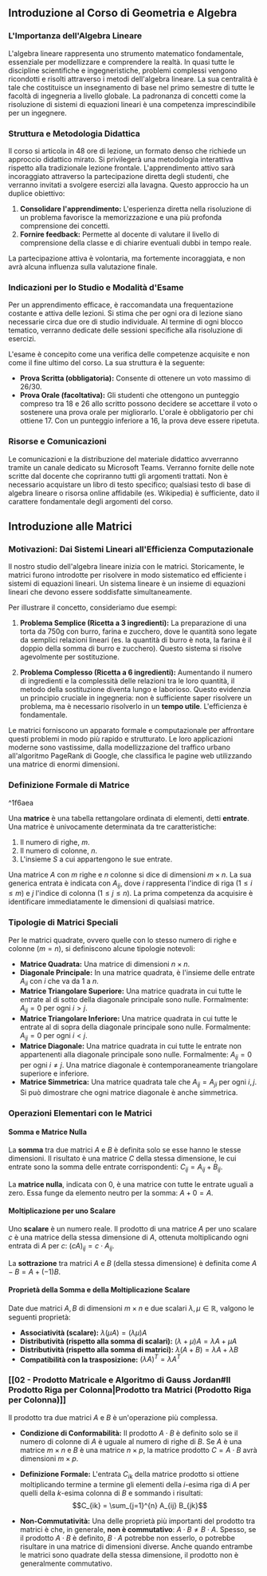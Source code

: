 ## Introduzione al Corso di Geometria e Algebra

### L'Importanza dell'Algebra Lineare
L'algebra lineare rappresenta uno strumento matematico fondamentale, essenziale per modellizzare e comprendere la realtà. In quasi tutte le discipline scientifiche e ingegneristiche, problemi complessi vengono ricondotti e risolti attraverso i metodi dell'algebra lineare. La sua centralità è tale che costituisce un insegnamento di base nel primo semestre di tutte le facoltà di ingegneria a livello globale. La padronanza di concetti come la risoluzione di sistemi di equazioni lineari è una competenza imprescindibile per un ingegnere.

### Struttura e Metodologia Didattica
Il corso si articola in 48 ore di lezione, un formato denso che richiede un approccio didattico mirato. Si privilegerà una metodologia interattiva rispetto alla tradizionale lezione frontale. L'apprendimento attivo sarà incoraggiato attraverso la partecipazione diretta degli studenti, che verranno invitati a svolgere esercizi alla lavagna. Questo approccio ha un duplice obiettivo:
1.  **Consolidare l'apprendimento:** L'esperienza diretta nella risoluzione di un problema favorisce la memorizzazione e una più profonda comprensione dei concetti.
2.  **Fornire feedback:** Permette al docente di valutare il livello di comprensione della classe e di chiarire eventuali dubbi in tempo reale.

La partecipazione attiva è volontaria, ma fortemente incoraggiata, e non avrà alcuna influenza sulla valutazione finale.

### Indicazioni per lo Studio e Modalità d'Esame
Per un apprendimento efficace, è raccomandata una frequentazione costante e attiva delle lezioni. Si stima che per ogni ora di lezione siano necessarie circa due ore di studio individuale. Al termine di ogni blocco tematico, verranno dedicate delle sessioni specifiche alla risoluzione di esercizi.

L'esame è concepito come una verifica delle competenze acquisite e non come il fine ultimo del corso. La sua struttura è la seguente:
- **Prova Scritta (obbligatoria):** Consente di ottenere un voto massimo di 26/30.
- **Prova Orale (facoltativa):** Gli studenti che ottengono un punteggio compreso tra 18 e 26 allo scritto possono decidere se accettare il voto o sostenere una prova orale per migliorarlo. L'orale è obbligatorio per chi ottiene 17. Con un punteggio inferiore a 16, la prova deve essere ripetuta.

### Risorse e Comunicazioni
Le comunicazioni e la distribuzione del materiale didattico avverranno tramite un canale dedicato su Microsoft Teams. Verranno fornite delle note scritte dal docente che copriranno tutti gli argomenti trattati. Non è necessario acquistare un libro di testo specifico; qualsiasi testo di base di algebra lineare o risorsa online affidabile (es. Wikipedia) è sufficiente, dato il carattere fondamentale degli argomenti del corso.

## Introduzione alle Matrici

### Motivazioni: Dai Sistemi Lineari all'Efficienza Computazionale
Il nostro studio dell'algebra lineare inizia con le matrici. Storicamente, le matrici furono introdotte per risolvere in modo sistematico ed efficiente i sistemi di equazioni lineari. Un sistema lineare è un insieme di equazioni lineari che devono essere soddisfatte simultaneamente.

Per illustrare il concetto, consideriamo due esempi:

1.  **Problema Semplice (Ricetta a 3 ingredienti):** La preparazione di una torta da 750g con burro, farina e zucchero, dove le quantità sono legate da semplici relazioni lineari (es. la quantità di burro è nota, la farina è il doppio della somma di burro e zucchero). Questo sistema si risolve agevolmente per sostituzione.

2.  **Problema Complesso (Ricetta a 6 ingredienti):** Aumentando il numero di ingredienti e la complessità delle relazioni tra le loro quantità, il metodo della sostituzione diventa lungo e laborioso. Questo evidenzia un principio cruciale in ingegneria: non è sufficiente saper risolvere un problema, ma è necessario risolverlo in un **tempo utile**. L'efficienza è fondamentale.

Le matrici forniscono un apparato formale e computazionale per affrontare questi problemi in modo più rapido e strutturato. Le loro applicazioni moderne sono vastissime, dalla modellizzazione del traffico urbano all'algoritmo PageRank di Google, che classifica le pagine web utilizzando una matrice di enormi dimensioni.

### Definizione Formale di Matrice

^1f6aea

Una **matrice** è una tabella rettangolare ordinata di elementi, detti **entrate**. Una matrice è univocamente determinata da tre caratteristiche:
1.  Il numero di righe, $m$.
2.  Il numero di colonne, $n$.
3.  L'insieme $S$ a cui appartengono le sue entrate.

Una matrice $A$ con $m$ righe e $n$ colonne si dice di dimensioni $m \times n$. La sua generica entrata è indicata con $A_{ij}$, dove $i$ rappresenta l'indice di riga ($1 \le i \le m$) e $j$ l'indice di colonna ($1 \le j \le n$). La prima competenza da acquisire è identificare immediatamente le dimensioni di qualsiasi matrice.

### Tipologie di Matrici Speciali
Per le matrici quadrate, ovvero quelle con lo stesso numero di righe e colonne ($m=n$), si definiscono alcune tipologie notevoli:

- **Matrice Quadrata:** Una matrice di dimensioni $n \times n$.
- **Diagonale Principale:** In una matrice quadrata, è l'insieme delle entrate $A_{ii}$ con $i$ che va da 1 a $n$.
- **Matrice Triangolare Superiore:** Una matrice quadrata in cui tutte le entrate al di sotto della diagonale principale sono nulle. Formalmente: $A_{ij} = 0$ per ogni $i > j$.
- **Matrice Triangolare Inferiore:** Una matrice quadrata in cui tutte le entrate al di sopra della diagonale principale sono nulle. Formalmente: $A_{ij} = 0$ per ogni $i < j$.
- **Matrice Diagonale:** Una matrice quadrata in cui tutte le entrate non appartenenti alla diagonale principale sono nulle. Formalmente: $A_{ij} = 0$ per ogni $i \neq j$. Una matrice diagonale è contemporaneamente triangolare superiore e inferiore.
- **Matrice Simmetrica:** Una matrice quadrata tale che $A_{ij} = A_{ji}$ per ogni $i, j$. Si può dimostrare che ogni matrice diagonale è anche simmetrica.

### Operazioni Elementari con le Matrici

#### Somma e Matrice Nulla
La **somma** tra due matrici $A$ e $B$ è definita solo se esse hanno le stesse dimensioni. Il risultato è una matrice $C$ della stessa dimensione, le cui entrate sono la somma delle entrate corrispondenti: $C_{ij} = A_{ij} + B_{ij}$.

La **matrice nulla**, indicata con $0$, è una matrice con tutte le entrate uguali a zero. Essa funge da elemento neutro per la somma: $A + 0 = A$.

#### Moltiplicazione per uno Scalare
Uno **scalare** è un numero reale. Il prodotto di una matrice $A$ per uno scalare $c$ è una matrice della stessa dimensione di $A$, ottenuta moltiplicando ogni entrata di $A$ per $c$: $(cA)_{ij} = c \cdot A_{ij}$.

La **sottrazione** tra matrici $A$ e $B$ (della stessa dimensione) è definita come $A - B = A + (-1)B$.

#### Proprietà della Somma e della Moltiplicazione Scalare
Date due matrici $A, B$ di dimensioni $m \times n$ e due scalari $\lambda, \mu \in \mathbb{R}$, valgono le seguenti proprietà:

- **Associatività (scalare):** $\lambda (\mu A) = (\lambda \mu) A$
- **Distributività (rispetto alla somma di scalari):** $(\lambda + \mu) A = \lambda A + \mu A$
- **Distributività (rispetto alla somma di matrici):** $\lambda (A + B) = \lambda A + \lambda B$
- **Compatibilità con la trasposizione:** $(\lambda A)^T = \lambda A^T$

### [[02 - Prodotto Matricale e Algoritmo di Gauss Jordan#Il Prodotto Riga per Colonna|Prodotto tra Matrici (Prodotto Riga per Colonna)]]
Il prodotto tra due matrici $A$ e $B$ è un'operazione più complessa.

- **Condizione di Conformabilità:** Il prodotto $A \cdot B$ è definito solo se il numero di colonne di $A$ è uguale al numero di righe di $B$. Se $A$ è una matrice $m \times n$ e $B$ è una matrice $n \times p$, la matrice prodotto $C = A \cdot B$ avrà dimensioni $m \times p$.

- **Definizione Formale:** L'entrata $C_{ik}$ della matrice prodotto si ottiene moltiplicando termine a termine gli elementi della $i$-esima riga di $A$ per quelli della $k$-esima colonna di $B$ e sommando i risultati:
$$C_{ik} = \sum_{j=1}^{n} A_{ij} B_{jk}$$

- **Non-Commutatività:** Una delle proprietà più importanti del prodotto tra matrici è che, in generale, **non è commutativo**: $A \cdot B \neq B \cdot A$. Spesso, se il prodotto $A \cdot B$ è definito, $B \cdot A$ potrebbe non esserlo, o potrebbe risultare in una matrice di dimensioni diverse. Anche quando entrambe le matrici sono quadrate della stessa dimensione, il prodotto non è generalmente commutativo.
